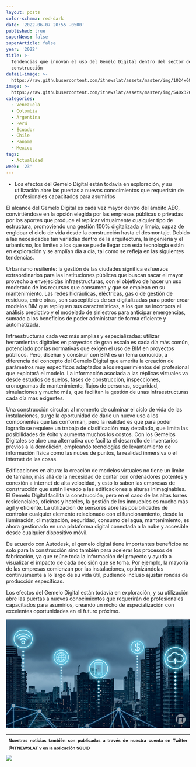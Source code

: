 ```yaml
---
layout: posts
color-schema: red-dark
date: '2022-06-07 20:55 -0500'
published: true
superNews: false
superArticle: false
year: '2022'
title: >-
  Tendencias que innovan el uso del Gemelo Digital dentro del sector de la
  construcción
detail-image: >-
  https://raw.githubusercontent.com/itnewslat/assets/master/img/1024x680/ciudades-inteligentes-g.jpg
image: >-
  https://raw.githubusercontent.com/itnewslat/assets/master/img/540x320/ciudades-inteligentes-p.jpg
categories:
  - Venezuela
  - Colombia
  - Argentina
  - Perú
  - Ecuador
  - Chile
  - Panama
  - Mexico
tags:
  - Actualidad
week: '23'
---
```

- Los efectos del Gemelo Digital están todavía en exploración, y su utilización abre las puertas a nuevos conocimientos que requerirán de profesionales capacitados para asumirlos

El alcance del Gemelo Digital es cada vez mayor dentro del ámbito AEC, convirtiéndose en la opción elegida por las empresas públicas o privadas por los aportes que produce el replicar virtualmente cualquier tipo de estructura, promoviendo una gestión 100% digitalizada y limpia, capaz de englobar el ciclo de vida desde la construcción hasta el desmontaje. Debido a las necesidades tan variadas dentro de la arquitectura, la ingeniería y el urbanismo, los límites a los que se puede llegar con esta tecnología están en exploración y se amplían día a día, tal como se refleja en las siguientes tendencias. 

Urbanismo resiliente: la gestión de las ciudades significa esfuerzos extraordinarios para las instituciones públicas que buscan sacar el mayor provecho a envejecidas infraestructuras, con el objetivo de hacer un uso moderado de los recursos que consumen y que se emplean en su mantenimiento. Las redes hidráulicas, eléctricas, gas o de gestión de residuos, entre otras, son susceptibles de ser digitalizadas para poder crear modelos BIM que repliquen sus características, a los que se incorpora el análisis predictivo y el modelado de siniestros para anticipar emergencias, sumado a los beneficios de poder administrar de forma eficiente y automatizada.

Infraestructuras cada vez más amplias y especializadas: utilizar herramientas digitales en proyectos de gran escala es cada día más común, potenciado por las normativas que exigen el uso de BIM en proyectos públicos. Pero, diseñar y construir con BIM es un tema conocido, a diferencia del concepto del Gemelo Digital que amerita la creación de parámetros muy específicos adaptados a los requerimientos del profesional que explotará el modelo. La información asociada a las réplicas virtuales va desde estudios de suelos, fases de construcción, inspecciones, cronogramas de mantenimiento, flujos de personas, seguridad, simulaciones y mucho más, que facilitan la gestión de unas infraestructuras cada día más exigentes. 

Una construcción circular: al momento de culminar el ciclo de vida de las instalaciones, surge la oportunidad de darle un nuevo uso a los componentes que las conforman, pero la realidad es que para poder lograrlo se requiere un trabajo de clasificación muy detallado, que limita las posibilidades de éxito y aumenta muchos los costos. Con los Gemelos Digitales se abre una alternativa que facilita el desarrollo de inventarios previos a la demolición, empleando tecnologías de levantamiento de información física como las nubes de puntos, la realidad inmersiva o el internet de las cosas. 
 
Edificaciones en altura: la creación de modelos virtuales no tiene un límite de tamaño, más allá de la necesidad de contar con ordenadores potentes y conexión a internet de alta velocidad, y esto lo saben las empresas de construcción que están llevado a las edificaciones a alturas inimaginables. El Gemelo Digital facilita la construcción, pero en el caso de las altas torres residenciales, oficinas y hoteles, la gestión de los inmuebles es mucho más ágil y eficiente. La utilización de sensores abre las posibilidades de controlar cualquier elemento relacionado con el funcionamiento, desde la iluminación, climatización, seguridad, consumo del agua, mantenimiento, es ahora gestionado en una plataforma digital conectada a la nube y accesible desde cualquier dispositivo móvil. 

De acuerdo con Autodesk, el gemelo digital tiene importantes beneficios no solo para la construcción sino también para acelerar los procesos de fabricación, ya que reúne toda la información del proyecto y ayuda a visualizar el impacto de cada decisión que se toma. Por ejemplo, la mayoría de las empresas comienzan por las instalaciones, optimizándolas continuamente a lo largo de su vida útil, pudiendo incluso ajustar rondas de producción específicas.


Los efectos del Gemelo Digital están todavía en exploración, y su utilización abre las puertas a nuevos conocimientos que requerirán de profesionales capacitados para asumirlos, creando un nicho de especialización con excelentes oportunidades en el futuro próximo. 

![](https://raw.githubusercontent.com/itnewslat/assets/master/img/540x320/ciudades-inteligentes-p.jpg)

<table style="height: 42px;" width="569">
<tbody>
<tr>
<td style="text-align: justify;"><sub><strong>Nuestras noticias también son publicadas a través de nuestra cuenta en Twitter <a href="https://twitter.com/itnewslat?lang=es">@ITNEWSLAT</a> y en la aplicación <a href="https://squidapp.co/en/">SQUID</a></strong></sub></td>
</tr>
</tbody>
</table>

<img src="https://tracker.metricool.com/c3po.jpg?hash=56f88a41e39ab42c063cc51676587a04"/>